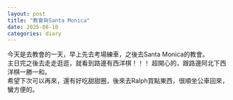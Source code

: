 ```yaml
---
layout: post
title: "教會與Santa Monica"
date: 2025-08-10
categories: diary
---
```

今天是去教會的一天，早上先去考場練車，之後去Santa Monica的教會。  
主日完之後去走走逛逛，就看到路邊有西洋棋！！！ 超開心的，跟路邊阿北下西洋棋一勝一和。  
希望下次可以再來，還有好吃甜甜圈，後來去Ralph買點東西，很順坐公車回來，蠻方便的。
